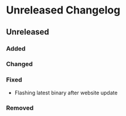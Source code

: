 # Unreleased Changelog

## Unreleased

### Added

### Changed

### Fixed
- Flashing latest binary after website update

### Removed
